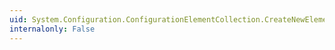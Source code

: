 ```yaml
---
uid: System.Configuration.ConfigurationElementCollection.CreateNewElement
internalonly: False
---
```

